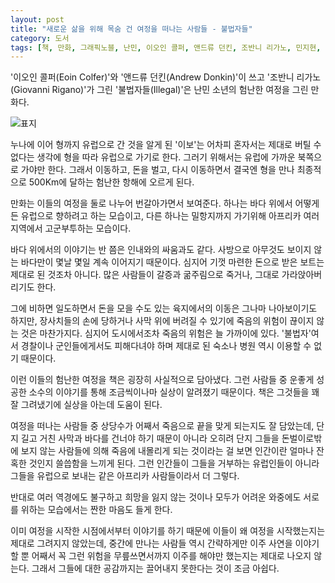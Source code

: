 ```yaml
---
layout: post
title: "새로운 삶을 위해 목숨 건 여정을 떠나는 사람들 - 불법자들"
category: 도서
tags: [책, 만화, 그래픽노블, 난민, 이오인 콜퍼, 앤드류 던킨, 조반니 리가노, 민지현, 밝은미래, 미래그래픽노블, 서평]
---
```


'이오인 콜퍼(Eoin Colfer)'와
'앤드류 던킨(Andrew Donkin)'이 쓰고
'조반니 리가노(Giovanni Rigano)'가 그린
'불법자들(Illegal)'은
난민 소년의 험난한 여정을 그린 만화다.

![표지](https://lh3.googleusercontent.com/Gb5STbFJ1qacO3YZl7IIkt7-3Q6s-HdzCeIE2Ch1Y18UO1kZMRuBk1IHIpkeHvJyTTwJhmWXpjapZA=s480)

누나에 이어 형까지 유럽으로 간 것을 알게 된 '이보'는
어차피 혼자서는 제대로 버틸 수 없다는 생각에
형을 따라 유럽으로 가기로 한다.
그러기 위해서는 유럽에 가까운 북쪽으로 가야만 한다.
그래서 이동하고, 돈을 벌고, 다시 이동하면서
결국엔 형을 만나 최종적으로 500Km에 달하는 험난한 항해에 오르게 된다.

만화는 이들의 여정을 둘로 나누어 번갈아가면서 보여준다.
하나는 바다 위에서 어떻게든 유럽으로 향하려고 하는 모습이고,
다른 하나는 밀항지까지 가기위해 아프리카 여러 지역에서 고군부투하는 모습이다.

바다 위에서의 이야기는 반 쯤은 인내와의 싸움과도 같다.
사방으로 아무것도 보이지 않는 바다만이 몇날 몇일 계속 이어지기 때문이다.
심지어 기껏 마련한 돈으로 받은 보트는 제대로 된 것조차 아니다.
많은 사람들이 갈증과 굶주림으로 죽거나, 그대로 가라앉아버리기도 한다.

그에 비하면 일도하면서 돈을 모을 수도 있는 육지에서의 이동은 그나마 나아보이기도 하지만,
장사치들의 손에 당하거나 사막 위에 버려질 수 있기에 죽음의 위험이 끊이지 않는 것은 마찬가지다.
심지어 도시에서조차 죽음의 위험은 늘 가까이에 있다.
'불법자'여서 경찰이나 군인들에게서도 피해다녀야 하며
제대로 된 숙소나 병원 역시 이용할 수 없기 때문이다.

이런 이들의 험난한 여정을 책은 굉장히 사실적으로 담아냈다.
그런 사람들 중 운좋게 성공한 소수의 이야기를 통해 조금씩이나마 실상이 알려졌기 때문이다.
책은 그것들을 꽤 잘 그려냈기에 실상을 아는데 도움이 된다.

여정을 떠나는 사람들 중 상당수가 어째서 죽음으로 끝을 맞게 되는지도 잘 담았는데,
단지 길고 거친 사막과 바다를 건너야 하기 때문이 아니라
오히려 단지 그들을 돈벌이로밖에 보지 않는 사람들에 의해 죽음에 내몰리게 되는 것이라는 걸 보면
인간이란 얼마나 잔혹한 것인지 쓸씁함을 느끼게 된다.
그런 인간들이 그들을 거부하는 유럽인들이 아니라
그들을 유럽으로 보내는 같은 아프리카 사람들이라서 더 그렇다.

반대로 여러 역경에도 불구하고 희망을 잃지 않는 것이나
모두가 어려운 와중에도 서로를 위하는 모습에서는
짠한 마음도 들게 한다.

이미 여정을 시작한 시점에서부터 이야기를 하기 때문에
이들이 왜 여정을 시작했는지는 제대로 그려지지 않았는데,
중간에 만나는 사람들 역시 간략하게만 이주 사연을 이야기할 뿐
어째서 꼭 그런 위험을 무릎쓰면서까지 이주를 해야만 했는지는 제대로 나오지 않는다.
그래서 그들에 대한 공감까지는 끌어내지 못한다는 것이 조금 아쉽다.

